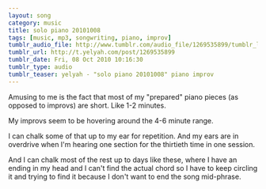 ```yaml
---
layout: song
category: music
title: solo piano 20101008
tags: [music, mp3, songwriting, piano, improv]
tumblr_audio_file: http://www.tumblr.com/audio_file/1269535899/tumblr_l9z93iBchB1qzo4ep
tumblr_url: http://t.yelyah.com/post/1269535899
tumblr_date: Fri, 08 Oct 2010 10:16:30
tumblr_type: audio
tumblr_teaser: yelyah - "solo piano 20101008" piano improv
---
```

Amusing to me is the fact that most of my "prepared" piano pieces (as opposed to improvs) are short. Like 1-2 minutes.

My improvs seem to be hovering around the 4-6 minute range.

I can chalk some of that up to my ear for repetition. And my ears are in overdrive when I'm hearing one section for the thirtieth time in one session.

And I can chalk most of the rest up to days like these, where I have an ending in my head and I can't find the actual chord so I have to keep circling it and trying to find it because I don't want to end the song mid-phrase.
